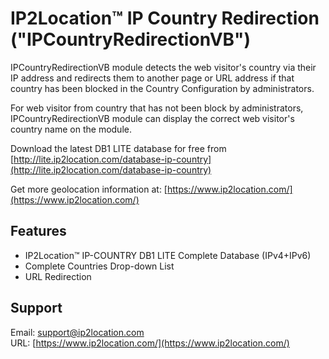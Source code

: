 # IP2Location™ IP Country Redirection ("IPCountryRedirectionVB")
IPCountryRedirectionVB module detects the web visitor's country via their IP address and redirects them to another page or URL address if that country has been blocked in the Country Configuration by administrators.

For web visitor from country that has not been block by administrators, IPCountryRedirectionVB module can display the correct web visitor's country name on the module.

Download the latest DB1 LITE database for free from [http://lite.ip2location.com/database-ip-country](http://lite.ip2location.com/database-ip-country)

Get more geolocation information at:
[https://www.ip2location.com/](https://www.ip2location.com/)

## Features

* IP2Location™ IP-COUNTRY DB1 LITE Complete Database (IPv4+IPv6)
* Complete Countries Drop-down List
* URL Redirection


## Support

Email: support@ip2location.com  
URL: [https://www.ip2location.com/](https://www.ip2location.com/)
